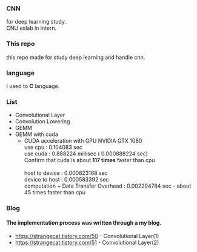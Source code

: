 ### CNN
for deep learning study. <br>
CNU eslab in intern.

### This repo
this repo made for study deep learning and handle cnn.

### language
I used to <strong>C</strong> language.

### List
- Convolutional Layer
- Convolution Lowering
- GEMM
- GEMM with cuda
  - CUDA acceleration with GPU NVIDIA GTX 1080 <br>
  use cpu  : 0.104083 sec <Time measured only for gemm function><br> 
  use cuda : 0.888224 millisec ( 0.000888224 sec) <Time measured for using cuda><br>
  Confirm that cuda is about <strong>117 times</strong> faster than cpu <br>
  <transmission time> <br>
  host to device : 0.000823168 sec<br> 
  device to host : 0.000583392 sec <br>
  computation + Data Transfer Overhead : 0.002294784 sec - about 45 times faster than cpu

### Blog
#### The implementation process was written through a my blog.
- https://strangecat.tistory.com/50 - Convolutional Layer(1)
- https://strangecat.tistory.com/51 - Convolutional Layer(2)
